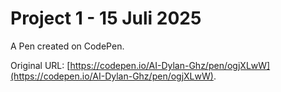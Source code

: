 # Project 1 - 15 Juli 2025

A Pen created on CodePen.

Original URL: [https://codepen.io/AI-Dylan-Ghz/pen/ogjXLwW](https://codepen.io/AI-Dylan-Ghz/pen/ogjXLwW).

